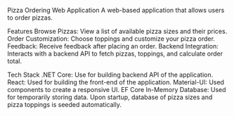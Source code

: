 Pizza Ordering Web Application
A web-based application that allows users to order pizzas.

Features
Browse Pizzas: View a list of available pizza sizes and their prices.
Order Customization: Choose toppings and customize your pizza order.
Feedback: Receive feedback after placing an order.
Backend Integration: Interacts with a backend API to fetch pizzas, toppings, and calculate order total.

Tech Stack
.NET Core: Use for building backend API of the application.
React: Used for building the front-end of the application.
Material-UI: Used components to create a responsive UI.
EF Core In-Memory Database: Used for temporarily storing data. Upon startup, database of pizza sizes and pizza toppings is seeded automatically.

